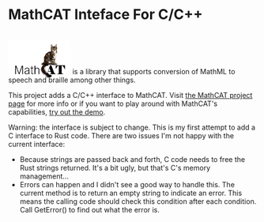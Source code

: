 # MathCAT Inteface For C/C++

<img src="logo.png" style="position: relative; top: 16px; z-index: -1;"> is a library that supports conversion of MathML to speech and braille among other things.

This project adds a C/C++ interface to MathCAT.
Visit [the MathCAT project page](https://nsoiffer.github.io/MathCAT/) for more info or if you want to play around with MathCAT's capabilities, [try out the demo](https://nsoiffer.github.io/MathCATDemo/).

Warning: the interface is subject to change. This is my first attempt to add a C interface to Rust code. There are two issues I'm not happy with the current interface:
* Because strings are passed back and forth, C code needs to free the Rust strings returned. It's a bit ugly, but that's C's memory management...
* Errors can happen and I didn't see a good way to handle this. The current method is to return an empty string to indicate an error. This means the calling code should check this condition after each condition. Call GetError() to find out what the error is.
